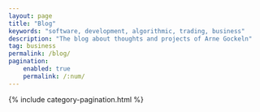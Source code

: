 ```yaml
---
layout: page
title: "Blog"
keywords: "software, development, algorithmic, trading, business"
description: "The blog about thoughts and projects of Arne Gockeln"
tag: business
permalink: /blog/
pagination: 
    enabled: true
    permalink: /:num/
---
```

{% include category-pagination.html %}
